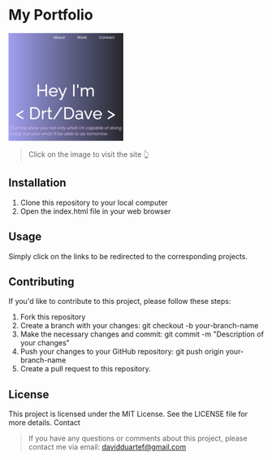 
# My Portfolio



[![portfolio2thumb](./media/portfoliothumb.png)](https://drt-dave.github.io/portfolio/) 

>    Click on the image to visit the site 👆 



## Installation

1. Clone this repository to your local computer
2. Open the index.html file in your web browser

## Usage

Simply click on the links to be redirected to the corresponding projects.
## Contributing

If you'd like to contribute to this project, please follow these steps:

1. Fork this repository
2. Create a branch with your changes: git checkout -b your-branch-name
3. Make the necessary changes and commit: git commit -m "Description of your changes"
4. Push your changes to your GitHub repository: git push origin your-branch-name
5. Create a pull request to this repository.

## License

This project is licensed under the MIT License. See the LICENSE file for more details.
Contact

> If you have any questions or comments about this project, please contact me via email: davidduartef@gmail.com 

